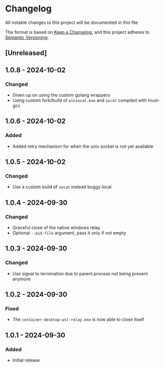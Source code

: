 # Changelog

All notable changes to this project will be documented in this file.

The format is based on [Keep a Changelog](https://keepachangelog.com/en/1.0.0/),
and this project adheres to [Semantic Versioning](https://semver.org/spec/v2.0.0.html).

## [Unreleased]

## 1.0.8 - 2024-10-02

### Changed

- Given up on using the custom golang wrappers
- Using custom fork/build of `winsocat.exe` and `socat` compiled with musl-gcc

## 1.0.6 - 2024-10-02

### Added

- Added retry mechanism for when the unix socket is not yet available

## 1.0.5 - 2024-10-02

### Changed

- Use a custom build of `socat` instead buggy local

## 1.0.4 - 2024-09-30

### Changed

- Graceful close of the native windows relay
- Optional `--pid-file` argument, pass it only if not empty

## 1.0.3 - 2024-09-30

### Changed

- Use signal to termination due to parent process not being present anymore

## 1.0.2 - 2024-09-30

### Fixed

- The `container-desktop-wsl-relay.exe` is now able to close itself

## 1.0.1 - 2024-09-30

### Added

- Initial release
